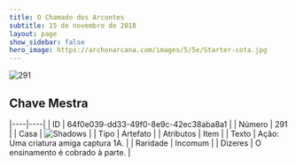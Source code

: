 ```yaml
---
title: O Chamado dos Arcontes
subtitle: 15 de novembro de 2018
layout: page
show_sidebar: false
hero_image: https://archonarcana.com/images/5/5e/Starter-cota.jpg
---
```


![291](https://cdn.keyforgegame.com/media/card_front/pt/341_291_7FCVJGVJQF96_pt.png)

## Chave Mestra

|----|----|
| ID | 64f0e039-dd33-49f0-8e9c-42ec38aba8a1 |
| Número | 291 |
| Casa | ![Shadows](https://archonarcana.com/images/thumb/e/ee/Shadows.png/22px-Shadows.png "Sombras") |
| Tipo | Artefato |
| Atributos | Item |
| Texto | Ação: Uma criatura amiga captura 1A. |
| Raridade | Incomum |
| Dizeres | O ensinamento é cobrado à parte. |
